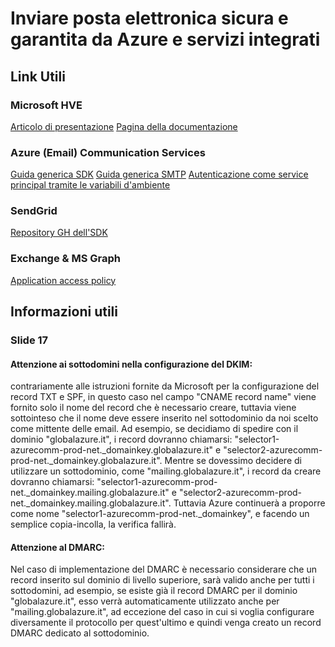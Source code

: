 # Inviare posta elettronica sicura e garantita da Azure e servizi integrati
## Link Utili
### Microsoft HVE
[Articolo di presentazione](https://techcommunity.microsoft.com/t5/exchange-team-blog/public-preview-high-volume-email-for-microsoft-365/ba-p/4102271)
[Pagina della documentazione](https://learn.microsoft.com/en-us/Exchange/mail-flow-best-practices/high-volume-mails-m365)
### Azure (Email) Communication Services
[Guida generica SDK](https://learn.microsoft.com/en-us/azure/communication-services/quickstarts/email/send-email?tabs=windows%2Caad&pivots=programming-language-python)
[Guida generica SMTP](https://learn.microsoft.com/en-us/azure/communication-services/quickstarts/email/send-email-smtp/smtp-authentication)
[Autenticazione come service principal tramite le variabili d'ambiente](https://learn.microsoft.com/en-us/dotnet/api/overview/azure/identity-readme?view=azure-dotnet#environment-variables)
### SendGrid
[Repository GH dell'SDK](https://github.com/sendgrid)
### Exchange & MS Graph
[Application access policy](https://learn.microsoft.com/en-us/graph/auth-limit-mailbox-access)

## Informazioni utili
### Slide 17
#### Attenzione ai sottodomini nella configurazione del DKIM: 
contrariamente alle istruzioni fornite da Microsoft per la configurazione del record TXT e SPF, in questo caso nel campo "CNAME record name" viene fornito solo il nome del record che è necessario creare, tuttavia viene sottointeso che il nome deve essere inserito nel sottodominio da noi scelto come mittente delle email.
Ad esempio, se decidiamo di spedire con il dominio "globalazure.it", i record dovranno chiamarsi:
"selector1-azurecomm-prod-net._domainkey.globalazure.it" e "selector2-azurecomm-prod-net._domainkey.globalazure.it".
Mentre se dovessimo decidere di utilizzare un sottodominio, come "mailing.globalazure.it", i record da creare dovranno chiamarsi:
"selector1-azurecomm-prod-net._domainkey.mailing.globalazure.it" e "selector2-azurecomm-prod-net._domainkey.mailing.globalazure.it".
Tuttavia Azure continuerà a proporre come nome "selector1-azurecomm-prod-net._domainkey", e facendo un semplice copia-incolla, la verifica fallirà.

#### Attenzione al DMARC: 
Nel caso di implementazione del DMARC è necessario considerare che un record inserito sul dominio di livello superiore, sarà valido anche per tutti i sottodomini, ad esempio, se esiste già il record DMARC per il dominio "globalazure.it", esso verrà automaticamente utilizzato anche per "mailing.globalazure.it", ad eccezione del caso in cui si voglia configurare diversamente il protocollo per quest'ultimo e quindi venga creato un record DMARC dedicato al sottodominio.